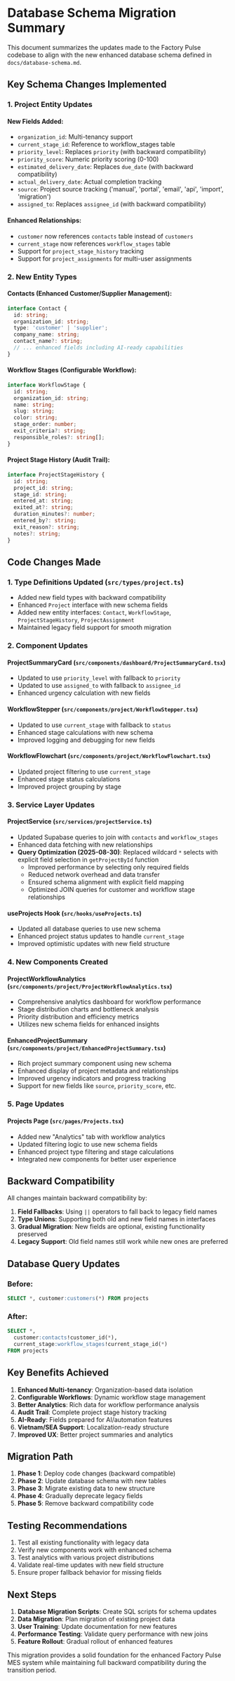 # Database Schema Migration Summary

This document summarizes the updates made to the Factory Pulse codebase to align with the new enhanced database schema defined in `docs/database-schema.md`.

## Key Schema Changes Implemented

### 1. **Project Entity Updates**

#### New Fields Added:
- `organization_id`: Multi-tenancy support
- `current_stage_id`: Reference to workflow_stages table
- `priority_level`: Replaces `priority` (with backward compatibility)
- `priority_score`: Numeric priority scoring (0-100)
- `estimated_delivery_date`: Replaces `due_date` (with backward compatibility)
- `actual_delivery_date`: Actual completion tracking
- `source`: Project source tracking ('manual', 'portal', 'email', 'api', 'import', 'migration')
- `assigned_to`: Replaces `assignee_id` (with backward compatibility)

#### Enhanced Relationships:
- `customer` now references `contacts` table instead of `customers`
- `current_stage` now references `workflow_stages` table
- Support for `project_stage_history` tracking
- Support for `project_assignments` for multi-user assignments

### 2. **New Entity Types**

#### Contacts (Enhanced Customer/Supplier Management):
```typescript
interface Contact {
  id: string;
  organization_id: string;
  type: 'customer' | 'supplier';
  company_name: string;
  contact_name?: string;
  // ... enhanced fields including AI-ready capabilities
}
```

#### Workflow Stages (Configurable Workflow):
```typescript
interface WorkflowStage {
  id: string;
  organization_id: string;
  name: string;
  slug: string;
  color: string;
  stage_order: number;
  exit_criteria?: string;
  responsible_roles?: string[];
}
```

#### Project Stage History (Audit Trail):
```typescript
interface ProjectStageHistory {
  id: string;
  project_id: string;
  stage_id: string;
  entered_at: string;
  exited_at?: string;
  duration_minutes?: number;
  entered_by?: string;
  exit_reason?: string;
  notes?: string;
}
```

## Code Changes Made

### 1. **Type Definitions Updated** (`src/types/project.ts`)

- Added new field types with backward compatibility
- Enhanced `Project` interface with new schema fields
- Added new entity interfaces: `Contact`, `WorkflowStage`, `ProjectStageHistory`, `ProjectAssignment`
- Maintained legacy field support for smooth migration

### 2. **Component Updates**

#### ProjectSummaryCard (`src/components/dashboard/ProjectSummaryCard.tsx`)
- Updated to use `priority_level` with fallback to `priority`
- Updated to use `assigned_to` with fallback to `assignee_id`
- Enhanced urgency calculation with new fields

#### WorkflowStepper (`src/components/project/WorkflowStepper.tsx`)
- Updated to use `current_stage` with fallback to `status`
- Enhanced stage calculations with new schema
- Improved logging and debugging for new fields

#### WorkflowFlowchart (`src/components/project/WorkflowFlowchart.tsx`)
- Updated project filtering to use `current_stage`
- Enhanced stage status calculations
- Improved project grouping by stage

### 3. **Service Layer Updates**

#### ProjectService (`src/services/projectService.ts`)
- Updated Supabase queries to join with `contacts` and `workflow_stages`
- Enhanced data fetching with new relationships
- **Query Optimization (2025-08-30)**: Replaced wildcard `*` selects with explicit field selection in `getProjectById` function
  - Improved performance by selecting only required fields
  - Reduced network overhead and data transfer
  - Ensured schema alignment with explicit field mapping
  - Optimized JOIN queries for customer and workflow stage relationships

#### useProjects Hook (`src/hooks/useProjects.ts`)
- Updated all database queries to use new schema
- Enhanced project status updates to handle `current_stage`
- Improved optimistic updates with new field structure

### 4. **New Components Created**

#### ProjectWorkflowAnalytics (`src/components/project/ProjectWorkflowAnalytics.tsx`)
- Comprehensive analytics dashboard for workflow performance
- Stage distribution charts and bottleneck analysis
- Priority distribution and efficiency metrics
- Utilizes new schema fields for enhanced insights

#### EnhancedProjectSummary (`src/components/project/EnhancedProjectSummary.tsx`)
- Rich project summary component using new schema
- Enhanced display of project metadata and relationships
- Improved urgency indicators and progress tracking
- Support for new fields like `source`, `priority_score`, etc.

### 5. **Page Updates**

#### Projects Page (`src/pages/Projects.tsx`)
- Added new "Analytics" tab with workflow analytics
- Updated filtering logic to use new schema fields
- Enhanced project type filtering and stage calculations
- Integrated new components for better user experience

## Backward Compatibility

All changes maintain backward compatibility by:

1. **Field Fallbacks**: Using `||` operators to fall back to legacy field names
2. **Type Unions**: Supporting both old and new field names in interfaces
3. **Gradual Migration**: New fields are optional, existing functionality preserved
4. **Legacy Support**: Old field names still work while new ones are preferred

## Database Query Updates

### Before:
```sql
SELECT *, customer:customers(*) FROM projects
```

### After:
```sql
SELECT *, 
  customer:contacts!customer_id(*),
  current_stage:workflow_stages!current_stage_id(*)
FROM projects
```

## Key Benefits Achieved

1. **Enhanced Multi-tenancy**: Organization-based data isolation
2. **Configurable Workflows**: Dynamic workflow stage management
3. **Better Analytics**: Rich data for workflow performance analysis
4. **Audit Trail**: Complete project stage history tracking
5. **AI-Ready**: Fields prepared for AI/automation features
6. **Vietnam/SEA Support**: Localization-ready structure
7. **Improved UX**: Better project summaries and analytics

## Migration Path

1. **Phase 1**: Deploy code changes (backward compatible)
2. **Phase 2**: Update database schema with new tables
3. **Phase 3**: Migrate existing data to new structure
4. **Phase 4**: Gradually deprecate legacy fields
5. **Phase 5**: Remove backward compatibility code

## Testing Recommendations

1. Test all existing functionality with legacy data
2. Verify new components work with enhanced schema
3. Test analytics with various project distributions
4. Validate real-time updates with new field structure
5. Ensure proper fallback behavior for missing fields

## Next Steps

1. **Database Migration Scripts**: Create SQL scripts for schema updates
2. **Data Migration**: Plan migration of existing project data
3. **User Training**: Update documentation for new features
4. **Performance Testing**: Validate query performance with new joins
5. **Feature Rollout**: Gradual rollout of enhanced features

This migration provides a solid foundation for the enhanced Factory Pulse MES system while maintaining full backward compatibility during the transition period.